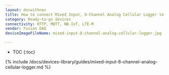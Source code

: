 ```yaml
---
layout: docwithnav
title: How to connect Mixed Input, 8-Channel Analog Cellular Logger to ThingsBoard?
category: Ready-to-go devices
connectivity: HTTP, MQTT, NB-IoT, LTE-M
vendor: Fusion DAQ
deviceImageFileName: mixed-input-8-channel-analog-cellular-logger.jpg

---
```


* TOC
{:toc}

{% include /docs/devices-library/guides/mixed-input-8-channel-analog-cellular-logger.md %}
